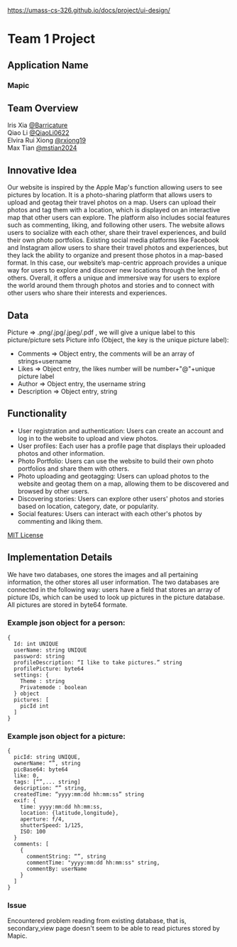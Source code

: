 https://umass-cs-326.github.io/docs/project/ui-design/
# Team 1 Project

## Application Name
### Mapic

## Team Overview
Iris Xia [@Barricature](https://github.com/Barricature)\
Qiao Li [@QiaoLi0622](https://github.com/QiaoLi0622)\
Elvira Rui Xiong [@rxiong19](https://github.com/rxiong19)\
Max Tian [@mstian2024](https://github.com/mstian2024)

## Innovative Idea

Our website is inspired by the Apple Map's function allowing users to see pictures by location. It is a photo-sharing platform that allows users to upload and geotag their travel photos on a map. Users can upload their photos and tag them with a location, which is displayed on an interactive map that other users can explore. The platform also includes social features such as commenting, liking, and following other users. The website allows users to socialize with each other, share their travel experiences, and build their own photo portfolios. 
Existing social media platforms like Facebook and Instagram allow users to share their travel photos and experiences, but they lack the ability to organize and present those photos in a map-based format. In this case, our website’s map-centric approach provides a unique way for users to explore and discover new locations through the lens of others. Overall, it offers a unique and immersive way for users to explore the world around them through photos and stories and to connect with other users who share their interests and experiences.

## Data

Picture => .png/.jpg/.jpeg/.pdf , we will give a unique label to this picture/picture sets
Picture info (Object, the key is the unique picture label):
  - Comments => Object entry, the comments will be an array of strings+username
  - Likes => Object entry, the likes number will be number+"@"+unique picture label
  - Author => Object entry, the username string
  - Description => Object entry, string 


## Functionality

- User registration and authentication: Users can create an account and log in to the website to upload and view photos.
- User profiles: Each user has a profile page that displays their uploaded photos and other information.
- Photo Portfolio: Users can use the website to build their own photo portfolios and share them with others.
- Photo uploading and geotagging: Users can upload photos to the website and geotag them on a map, allowing them to be discovered and browsed by other users.
- Discovering stories: Users can explore other users' photos and stories based on location, category, date, or popularity.
- Social features: Users can interact with each other's photos by commenting and liking them.


[MIT License](https://opensource.org/licenses/MIT)

## Implementation Details

We have two databases, one stores the images and all pertaining information, the other stores all user information. The two databases are connected in the following way: users have a field that stores an array of picture IDs, which can be used to look up pictures in the picture database. All pictures are stored in byte64 formate.

### Example json object for a person:
```
{ 
  Id: int UNIQUE
  userName: string UNIQUE
  password: string
  profileDescription: “I like to take pictures.” string
  profilePicture: byte64  
  settings: {
    Theme : string
    Privatemode : boolean
  } object
  pictures: [
    picId int
  ]
}
```
### Example json object for a picture:
```
{
  picId: string UNIQUE,
  ownerName: “”, string
  picBase64: byte64
  like: 0,
  tags: [“”,... string]
  description: “” string,
  createdTime: “yyyy:mm:dd hh:mm:ss” string
  exif: {
    time: yyyy:mm:dd hh:mm:ss,
    location: {latitude,longitude},
    aperture: f/4,
    shutterSpeed: 1/125,
    ISO: 100
  }
  comments: [
    {
      commentString: “”, string
      commentTime: "yyyy:mm:dd hh:mm:ss" string,
      commentBy: userName
    }
  ]
}
```

### Issue

Encountered problem reading from existing database, that is, secondary_view page doesn't seem to be able to read pictures stored by Mapic.